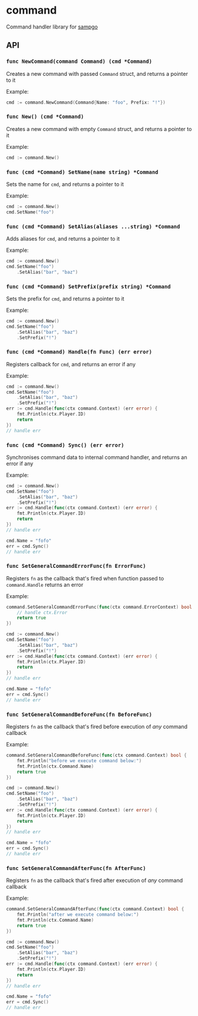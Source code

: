 # command

Command handler library for [sampgo](https://github.com/sampgo/sampgo)

## API

### `func NewCommand(command Command) (cmd *Command)`

Creates a new command with passed `Command` struct, and returns a pointer to it

Example:

``` go
cmd := command.NewCommand(Command{Name: "foo", Prefix: "!"})
```

### `func New() (cmd *Command)`

Creates a new command with empty `Command` struct, and returns a pointer to it

Example:

``` go
cmd := command.New()
```

### `func (cmd *Command) SetName(name string) *Command`

Sets the name for `cmd`, and returns a pointer to it

Example:

``` go
cmd := command.New()
cmd.SetName("foo")
```

### `func (cmd *Command) SetAlias(aliases ...string) *Command`

Adds aliases for `cmd`, and returns a pointer to it

Example:

``` go
cmd := command.New()
cmd.SetName("foo")
    .SetAlias("bar", "baz")
```

### `func (cmd *Command) SetPrefix(prefix string) *Command`

Sets the prefix for `cmd`, and returns a pointer to it

Example:

``` go
cmd := command.New()
cmd.SetName("foo")
    .SetAlias("bar", "baz")
    .SetPrefix("!")
```

### `func (cmd *Command) Handle(fn Func) (err error)`

Registers callback for `cmd`, and returns an error if any

Example:

``` go
cmd := command.New()
cmd.SetName("foo")
    .SetAlias("bar", "baz")
    .SetPrefix("!")
err := cmd.Handle(func(ctx command.Context) (err error) {
    fmt.Println(ctx.Player.ID)
    return
})
// handle err
```

### `func (cmd *Command) Sync() (err error)`

Synchronises command data to internal command handler, and returns an error if any

Example:

``` go
cmd := command.New()
cmd.SetName("foo")
    .SetAlias("bar", "baz")
    .SetPrefix("!")
err := cmd.Handle(func(ctx command.Context) (err error) {
    fmt.Println(ctx.Player.ID)
    return
})
// handle err

cmd.Name = "fofo"
err = cmd.Sync()
// handle err
```

### `func SetGeneralCommandErrorFunc(fn ErrorFunc)`

Registers `fn` as the callback that's fired when function passed to `command.Handle` returns an error

Example:

``` go
command.SetGeneralCommandErrorFunc(func(ctx command.ErrorContext) bool {
    // handle ctx.Error
    return true
})

cmd := command.New()
cmd.SetName("foo")
    .SetAlias("bar", "baz")
    .SetPrefix("!")
err := cmd.Handle(func(ctx command.Context) (err error) {
    fmt.Println(ctx.Player.ID)
    return
})
// handle err

cmd.Name = "fofo"
err = cmd.Sync()
// handle err
```

### `func SetGeneralCommandBeforeFunc(fn BeforeFunc)`

Registers `fn` as the callback that's fired before execution of *any* command callback

Example:

``` go
command.SetGeneralCommandBeforeFunc(func(ctx command.Context) bool {
    fmt.Println("before we execute command below:")
    fmt.Println(ctx.Command.Name)
    return true
})

cmd := command.New()
cmd.SetName("foo")
    .SetAlias("bar", "baz")
    .SetPrefix("!")
err := cmd.Handle(func(ctx command.Context) (err error) {
    fmt.Println(ctx.Player.ID)
    return
})
// handle err

cmd.Name = "fofo"
err = cmd.Sync()
// handle err
```

### `func SetGeneralCommandAfterFunc(fn AfterFunc)`

Registers `fn` as the callback that's fired after execution of *any* command callback

Example:

``` go
command.SetGeneralCommandAfterFunc(func(ctx command.Context) bool {
    fmt.Println("after we execute command below:")
    fmt.Println(ctx.Command.Name)
    return true
})

cmd := command.New()
cmd.SetName("foo")
    .SetAlias("bar", "baz")
    .SetPrefix("!")
err := cmd.Handle(func(ctx command.Context) (err error) {
    fmt.Println(ctx.Player.ID)
    return
})
// handle err

cmd.Name = "fofo"
err = cmd.Sync()
// handle err
```
